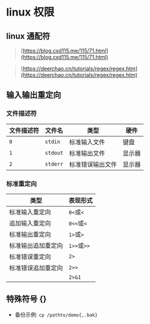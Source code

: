 # linux 权限 

## linux 通配符
>[https://blog.cxd115.me/115/71.html](https://blog.cxd115.me/115/71.html)  

>[https://deerchao.cn/tutorials/regex/regex.htm](https://deerchao.cn/tutorials/regex/regex.htm)


## 输入输出重定向  

### 文件描述符    
|文件描述符|文件名|类型|硬件|
|-|-|-|-|
|`0`|`stdin`|标准输入文件|键盘|
|`1`|`stdout`|标准输出文件|显示器|
|`2`|`stderr`|标准错误输出文件|显示器|

### 标准重定向 
|类型|表现形式|
|-|-|
|标准输入重定向|`0<`或`<`|
|追加输入重定向|`0<<`或`<`|
|标准输出重定向|`1>`或`>`|
|标准输出追加重定向|`1>>`或`>>`|
|标准错误重定向|`2>`|
|标准错误追加重定向|`2>>`|
||`2>&1`|

## 特殊符号 {} 
- 备份示例: `cp /pathto/demo{,.bak} `  